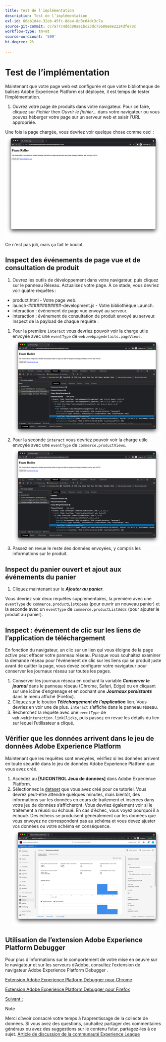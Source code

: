 ```yaml
---
title: Test de l’implémentation
description: Test de l’implémentation
exl-id: 66eb1d4e-32eb-45fc-8da4-8d3c04dc3c7a
source-git-commit: cc7a77c4dd380ae1bc23dc75608e8e2224dfe78c
workflow-type: tm+mt
source-wordcount: '599'
ht-degree: 2%

---
```


# Test de l’implémentation

Maintenant que votre page web est configurée et que votre bibliothèque de balises Adobe Experience Platform est déployée, il est temps de tester l’implémentation.

1. Ouvrez votre page de produits dans votre navigateur. Pour ce faire, cliquez sur _Fichier_ then _Ouvrir le fichier..._ dans votre navigateur ou vous pouvez héberger votre page sur un serveur web et saisir l’URL appropriée.

Une fois la page chargée, vous devriez voir quelque chose comme ceci :
![Page web](assets/webpage.png)

Ce n&#39;est pas joli, mais ça fait le boulot.

## Inspect des événements de page vue et de consultation de produit

1. Ouvrez les outils de développement dans votre navigateur, puis cliquez sur le panneau Réseau. Actualisez votre page.
À ce stade, vous devriez voir quatre requêtes :
* product.html - Votre page web.
* launch-############-development.js - Votre bibliothèque Launch.
* interaction : événement de page vue envoyé au serveur.
* interaction : événement de consultation de produit envoyé au serveur.
Inspect de la payload de chaque requête :
1. Pour la première `interact` vous devriez pouvoir voir la charge utile envoyée avec une `eventType` de `web.webpagedetails.pageViews`.
   ![Inspection de requête de page vue](assets/webpage-page-viewed-inspection.png)
1. Pour la seconde `interact` vous devriez pouvoir voir la charge utile envoyée avec une `eventType` de `commerce.productViews`.
   ![Inspection de la demande d’affichage de produit](assets/webpage-product-view-inspection.png)
1. Passez en revue le reste des données envoyées, y compris les informations sur le produit.

## Inspect du panier ouvert et ajout aux événements du panier

1. Cliquez maintenant sur le **_Ajouter au panier_**.

Vous devriez voir deux requêtes supplémentaires, la première avec une `eventType` de `commerce.productListOpens` (pour ouvrir un nouveau panier) et la seconde avec un `eventType` de `commerce.productListAdds` (pour ajouter le produit au panier).

## Inspect : événement de clic sur les liens de l’application de téléchargement

En fonction du navigateur, un clic sur un lien qui vous éloigne de la page active peut effacer votre panneau réseau. Puisque vous souhaitez examiner la demande réseau pour l’événement de clic sur les liens qui se produit juste avant de quitter la page, vous devez configurer votre navigateur pour conserver les journaux réseau sur toutes les pages.

1. Conserver les journaux réseau en cochant la variable **_Conserver le journal_** dans le panneau réseau (Chrome, Safari, Edge) ou en cliquant sur une icône d’engrenage et en cochant une **_Journaux persistants_** dans le menu affiché (Firefox).
1. Cliquez sur le bouton **_Téléchargement de l’application_** lien. Vous devriez en voir une de plus. `interact` s’affiche dans le panneau réseau.
1. Recherchez la requête avec une `eventType` de `web.webinteraction.linkClicks`, puis passez en revue les détails du lien sur lequel l’utilisateur a cliqué.

## Vérifier que les données arrivent dans le jeu de données Adobe Experience Platform

Maintenant que les requêtes sont envoyées, vérifiez si les données arrivent en toute sécurité dans le jeu de données Adobe Experience Platform que vous avez créé.

1. Accédez au **[!UICONTROL Jeux de données]** dans Adobe Experience Platform.
1. Sélectionnez la [dataset](configure-the-server/create-a-dataset.md) que vous avez créé pour ce tutoriel.
Vous devrez peut-être attendre quelques minutes, mais bientôt, des informations sur les données en cours de traitement et insérées dans votre jeu de données s’afficheront. Vous devriez également voir si le traitement a réussi ou échoué. En cas d’échec, vous voyez pourquoi il a échoué. Des échecs se produisent généralement car les données que vous envoyez ne correspondent pas au schéma et vous devez ajuster vos données ou votre schéma en conséquence.
   ![Ingestion des jeux de données](assets/dataset-ingestion.png)

## Utilisation de l’extension Adobe Experience Platform Debugger

Pour plus d’informations sur le comportement de votre mise en oeuvre sur le navigateur et sur les serveurs d’Adobe, consultez l’extension de navigateur Adobe Experience Platform Debugger .

[Extension Adobe Experience Platform Debugger pour Chrome](https://chrome.google.com/webstore/detail/adobe-experience-platform/bfnnokhpnncpkdmbokanobigaccjkpob)

[Extension Adobe Experience Platform Debugger pour Firefox](https://addons.mozilla.org/fr/firefox/addon/adobe-experience-platform-dbg/)

[Suivant : ](summary.md)

>[!NOTE]
>
>Merci d’avoir consacré votre temps à l’apprentissage de la collecte de données. Si vous avez des questions, souhaitez partager des commentaires généraux ou avez des suggestions sur le contenu futur, partagez-les à ce sujet. [Article de discussion de la communauté Experience League](https://experienceleaguecommunities.adobe.com/t5/adobe-experience-platform-launch/tutorial-discussion-use-adobe-experience-platform-data/m-p/543877)